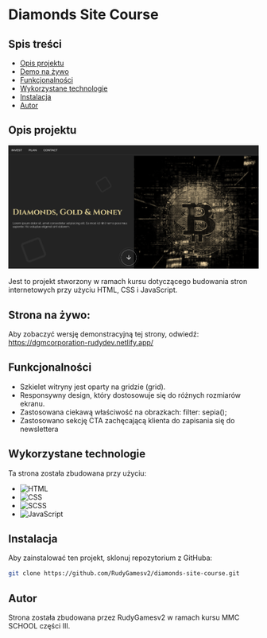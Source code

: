 # Diamonds Site Course

## Spis treści
- [Opis projektu](#opis-projektu)
- [Demo na żywo](#strona-na-żywo)
- [Funkcjonalności](#funkcjonalności)
- [Wykorzystane technologie](#wykorzystane-technologie)
- [Instalacja](#instalacja)
- [Autor](#autor)

## Opis projektu

![Site screenshot][product-screenshot]

Jest to projekt stworzony w ramach kursu dotyczącego budowania stron internetowych przy użyciu HTML, CSS i JavaScript.

## Strona na żywo:
Aby zobaczyć wersję demonstracyjną tej strony, odwiedź: https://dgmcorporation-rudydev.netlify.app/

## Funkcjonalności

- Szkielet witryny jest oparty na gridzie (grid).
- Responsywny design, który dostosowuje się do różnych rozmiarów ekranu.
- Zastosowana ciekawą właściwość na obrazkach: filter: sepia();
- Zastosowano sekcję CTA zachęcającą klienta do zapisania się do newslettera

## Wykorzystane technologie
Ta strona została zbudowana przy użyciu:
- ![HTML][HTML-img]
- ![CSS][CSS-img] 
- ![SCSS][SCSS-img]
- ![JavaScript][JS-img]

## Instalacja
Aby zainstalować ten projekt, sklonuj repozytorium z GitHuba:

```bash
git clone https://github.com/RudyGamesv2/diamonds-site-course.git
```
## Autor
Strona została zbudowana przez RudyGamesv2 w ramach kursu MMC SCHOOL części III.


[product-screenshot]: img/img.png
[HTML-img]: https://img.shields.io/badge/-HTML-E34F26?logo=html5&logoColor=white
[SCSS-img]: https://img.shields.io/badge/-SCSS-CC6699?logo=sass&logoColor=white
[CSS-img]: https://img.shields.io/badge/-CSS-1572B6?logo=css3&logoColor=white
[JS-img]: https://img.shields.io/badge/-JS-F7DF1E?logo=javaScript&logoColor=white